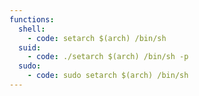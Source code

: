 ```yaml
---
functions:
  shell:
    - code: setarch $(arch) /bin/sh
  suid:
    - code: ./setarch $(arch) /bin/sh -p
  sudo:
    - code: sudo setarch $(arch) /bin/sh
---
```

